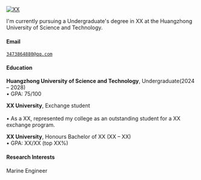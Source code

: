 [![XX](https://img.shields.io/badge/XX-github-blue?logo=github)](https://github.com/XX)

I'm currently pursuing a Undergraduate's degree in XX at the Huangzhong University of Science and Technology.

#### Email  
<code>3473864880@qq.com</code>  

#### Education  
**Huangzhong University of Science and Technology**, Undergraduate(2024 – 2028)  
• GPA: 75/100  

**XX University**, Exchange student <br>  
• As a XX, represented my college as an outstanding student for a XX exchange program.  

**XX University**, Honours Bachelor of XX (XX – XX)  
• GPA: XX/XX (top XX%)  

#### Research Interests  
Marine Engineer
